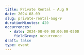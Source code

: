 ```yaml
---
title: Private Rental - Aug 9
date: 2024-08-09
slug: private-rental-aug-9
durationMinutes: 420
occurrences:
  - date: 2024-08-09 08:00:00-0500
    fieldGroup: occurrence
draft: false
type: event
---
```

